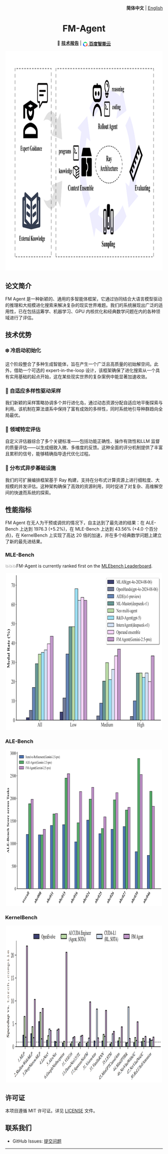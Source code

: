 <div align="right">
  <b>简体中文</b> | <a href="README.md">English</a>
</div>

<h1 align="center">FM-Agent</h1>

<div align="center">

📄 **[技术报告](https://github.com/baidubce/FM-Agent/blob/main/docs/FMAgent_TechReport.pdf)** |
<a href="https://console.bce.baidu.com/qianfan/modelcenter/model/buildIn/list" style="vertical-align:middle;"><img src="docs/images/ACG.png" alt="ModelBuilder" width="16" height="16" style="vertical-align:middle;"/> **百度智能云**</a>

</div>


<p align="center">
  <img src="docs/images/main.png" width="700" height="700"/>
</p>
 
## 论文简介
FM Agent 是一种新颖的、通用的多智能体框架，它通过协同结合大语言模型驱动的推理和大规模进化搜索来解决复杂的现实世界难题。我们的系统展现出广泛的适用性，已在包括运筹学、机器学习、GPU 内核优化和经典数学问题在内的各种领域进行了评估。


## 技术优势
### ❄️ 冷启动初始化
这个阶段整合了多种生成智能体，旨在产生一个广泛且高质量的初始解空间。此外，借助一个可选的 expert-in-the-loop 设计，该框架确保了进化搜索从一个具有实用基础的起点开始，这在某些现实世界的复杂案例中能显著加速收敛。

### 🧬 自适应多样性驱动采样
我们新颖的采样策略协调多个并行进化岛，通过动态资源分配自适应地平衡探索与利用。该机制在算法谱系中保持了富有成效的多样性，同时系统地引导种群趋向全局最优。

### 🎯 领域特定评估
自定义评估器综合了多个关键标准——包括功能正确性、操作有效性和LLM 监督的质量评估——以生成细致入微、多维度的反馈。这种全面的评分机制提供了丰富且累积的信号，能够精确指导迭代优化过程。

### 🚀 分布式异步基础设施
我们的可扩展编排框架基于 Ray 构建，支持在分布式计算资源上进行细粒度、大规模的并发评估。这种架构确保了高效的资源利用，同时促进了对复杂、高维解空间的快速而系统的探索。
  
## 性能指标
FM Agent 在无人为干预或调优的情况下，自主达到了最先进的结果：在 ALE-Bench 上达到 1976.3 (+5.2%)，在 MLE-Bench 上达到 43.56% (+4.0 个百分点)，在 KernelBench 上实现了高达 20 倍的加速，并在多个经典数学问题上建立了新的最先进结果。

### MLE-Bench
💥💥💥FM-Agent is currently ranked first on the [MLEbench Leaderboard](https://github.com/openai/mle-bench?tab=readme-ov-file).
<p align="center">
  <img src="docs/images/mlebench_result.png" width="500" height="500"/>
</p>


### ALE-Bench
<p align="center">
  <img src="docs/images/alebench_result.png" width="500" height="500"/>
</p>


### KernelBench
<p align="center">
  <img src="docs/images/kernelbench_result.png" width="500" height="500"/>
</p>


## 许可证

本项目遵循 MIT 许可证。详见 [LICENSE](LICENSE) 文件。

## 联系我们

- GitHub Issues: [提交问题](https://github.com/baidubce/FM-Agent/issues)

---

